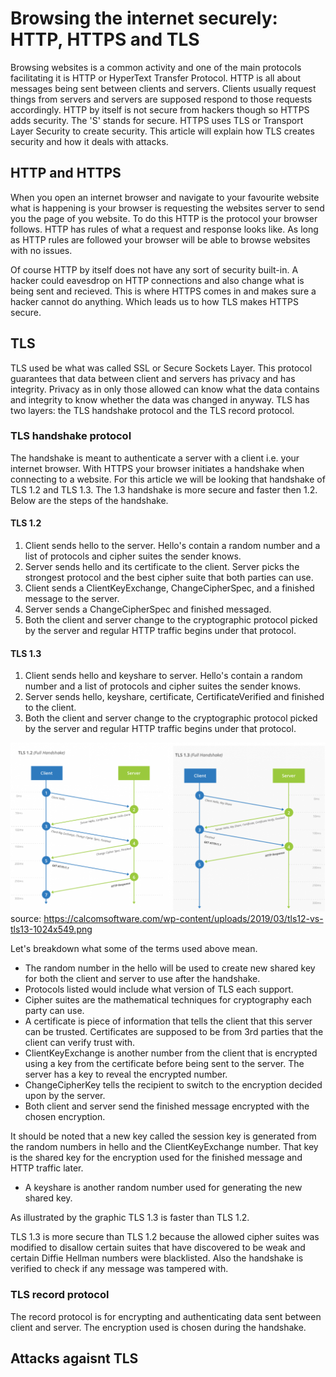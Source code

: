 # Browsing the internet securely: HTTP, HTTPS and TLS 

Browsing websites is a common activity and one of the main protocols facilitating it is HTTP or HyperText Transfer Protocol. HTTP is all about messages being sent between clients and servers. Clients usually request things from servers and servers are supposed respond to those requests accordingly. HTTP by itself is not secure from hackers though so HTTPS adds security. The 'S' stands for secure. HTTPS uses TLS or Transport Layer Security to create security. This article will explain how TLS creates security and how it deals with attacks.

## HTTP and HTTPS
When you open an internet browser and navigate to your favourite website what is happening is your browser is requesting the websites server to send you the page of you website. To do this HTTP is the protocol your browser follows. HTTP has rules of what a request and response looks like. As long as HTTP rules are followed your browser will be able to browse websites with no issues.

Of course HTTP by itself does not have any sort of security built-in. A hacker could eavesdrop on HTTP connections and also change what is being sent and recieved. This is where HTTPS comes in and makes sure a hacker cannot do anything. Which leads us to how TLS makes HTTPS secure.

## TLS
TLS used be what was called SSL or Secure Sockets Layer. This protocol guarantees that data between client and servers has privacy and has integrity. Privacy as in only those allowed can know what the data contains and integrity to know whether the data was changed in anyway. TLS has two layers: the TLS handshake protocol and the TLS record protocol.

### TLS handshake protocol
The handshake is meant to authenticate a server with a client i.e. your internet browser. With HTTPS your browser initiates a handshake when connecting to a website. For this article we will be looking that handshake of TLS 1.2 and TLS 1.3. The 1.3 handshake is more secure and faster then 1.2. Below are the steps of the handshake.

#### TLS 1.2
1. Client sends hello to the server. Hello's contain a random number and a list of protocols and cipher suites the sender knows.
2. Server sends hello and its certificate to the client. Server picks the strongest protocol and the best cipher suite that both parties can use.
3. Client sends a ClientKeyExchange, ChangeCipherSpec, and a finished message to the server. 
4. Server sends a ChangeCipherSpec and finished messaged. 
5. Both the client and server change to the cryptographic protocol picked by the server and regular HTTP traffic begins under that protocol.

#### TLS 1.3
1. Client sends hello and keyshare to server.  Hello's contain a random number and a list of protocols and cipher suites the sender knows.
2. Server sends hello, keyshare, certificate, CertificateVerified and finished to the client.
3. Both the client and server change to the cryptographic protocol picked by the server and regular HTTP traffic begins under that protocol.

![tls handshake](https://github.com/TheCountOfPeru/IT-Security-For-Dummies/blob/master/images/tls12vstls13.png)
source: https://calcomsoftware.com/wp-content/uploads/2019/03/tls12-vs-tls13-1024x549.png

Let's breakdown what some of the terms used above mean.
* The random number in the hello will be used to create new shared key for both the client and server to use after the handshake.
* Protocols listed would include what version of TLS each support.
* Cipher suites are the mathematical techniques for cryptography each party can use.
* A certificate is piece of information that tells the client that this server can be trusted. Certificates are supposed to be from 3rd parties that the client can verify trust with.
* ClientKeyExchange is another number from the client that is encrypted using a key from the certificate before being sent to the server. The server has a key to reveal the encrypted number. 
* ChangeCipherKey tells the recipient to switch to the encryption decided upon by the server.
* Both client and server send the finished message encrypted with the chosen encryption.
  
It should be noted that a new key called the session key is generated from the random numbers in hello and the ClientKeyExchange number. That key is the shared key for the encryption used for the finished message and HTTP traffic later.

* A keyshare is another random number used for generating the new shared key.

As illustrated by the graphic TLS 1.3 is faster than TLS 1.2.

 TLS 1.3 is more secure than TLS 1.2 because the allowed cipher suites was modified to disallow certain suites that have discovered to be weak and certain Diffie Hellman numbers were blacklisted. Also the handshake is verified to check if any message was tampered with.

### TLS record protocol
The record protocol is for encrypting and authenticating data sent between client and server. The encryption used is chosen during the handshake.

## Attacks agaisnt TLS














